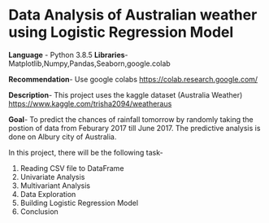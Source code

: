 # Data Analysis of Australian weather using Logistic Regression Model

**Language** - Python 3.8.5
**Libraries**- Matplotlib,Numpy,Pandas,Seaborn,google.colab

**Recommendation**- Use google colabs https://colab.research.google.com/


**Description**- This project uses the kaggle dataset (Australia Weather) https://www.kaggle.com/trisha2094/weatheraus

**Goal**- To predict the chances of rainfall tomorrow by randomly taking the postion of data from Feburary 2017 till June 2017. The predictive analysis is done on Albury city of Australia.

In this project, there will be the following task-
1) Reading CSV file to DataFrame
2) Univariate Analysis
3) Multivariant Analysis
4) Data Exploration
5) Building Logistic Regression Model
6) Conclusion



